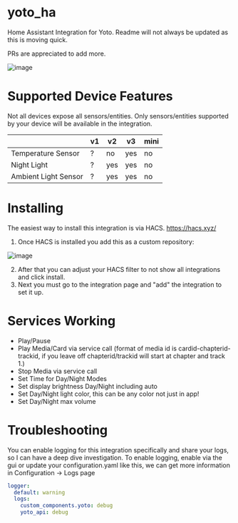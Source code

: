 # yoto_ha

Home Assistant Integration for Yoto. Readme will not always be updated as this is moving quick.

PRs are appreciated to add more.

![image](https://github.com/cdnninja/yoto_ha/assets/6373468/a02dac1e-609c-4536-9588-9bf5c7bba013)

# Supported Device Features

Not all devices expose all sensors/entities. Only sensors/entities supported by your device will be available in the integration.

|                      | v1  | v2  | v3  | mini |
| -------------------- | --- | --- | --- | ---- |
| Temperature Sensor   | ?   | no  | yes | no   |
| Night Light          | ?   | yes | yes | no   |
| Ambient Light Sensor | ?   | yes | yes | no   |

# Installing

The easiest way to install this integration is via HACS. https://hacs.xyz/

1. Once HACS is installed you add this as a custom repository:

![image](https://github.com/cdnninja/yoto_ha/assets/6373468/7aab0d92-f899-4c21-b51a-d6a5804d04fc)

2. After that you can adjust your HACS filter to not show all integrations and click install.
3. Next you must go to the integration page and "add" the integration to set it up.

# Services Working

- Play/Pause
- Play Media/Card via service call (format of media id is cardid-chapterid-trackid,  if you leave off chapterid/trackid will start at chapter and track 1.)
- Stop Media via service call
- Set Time for Day/Night Modes
- Set display brightness Day/Night including auto
- Set Day/Night light color, this can be any color not just in app!
- Set Day/Night max volume

# Troubleshooting

You can enable logging for this integration specifically and share your logs, so I can have a deep dive investigation. To enable logging, enable via the gui or update your configuration.yaml like this, we can get more information in Configuration -> Logs page

```yaml config
logger:
  default: warning
  logs:
    custom_components.yoto: debug
    yoto_api: debug
```
